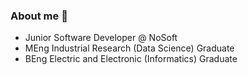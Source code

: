 ### About me 👾

- Junior Software Developer @ NoSoft 
- MEng Industrial Research (Data Science) Graduate
- BEng Electric and Electronic (Informatics) Graduate
